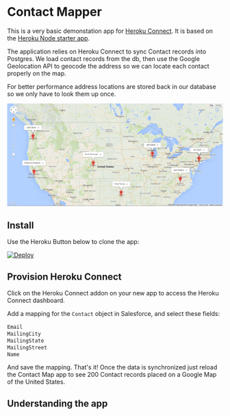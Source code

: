 # Contact Mapper

This is a very basic demonstation app for [Heroku Connect](https://www.heroku.com/connect). It is based
on the [Heroku Node starter app](https://github.com/heroku/node-js-getting-started).

The application relies on Heroku Connect to sync Contact records into Postgres. We load contact
records from the db, then use the Google Geolocation API to geocode the address so we can locate
each contact properly on the map.

For better performance address locations are stored back in our database so we only have to look
them up once.

![alt tag](public/screenshot1.png)

## Install

Use the Heroku Button below to clone the app:

[![Deploy](https://www.herokucdn.com/deploy/button.png)](https://heroku.com/deploy?template=https://github.com/scottpersinger/contactmap-demoapp)

## Provision Heroku Connect

Click on the Heroku Connect addon on your new app to access the Heroku Connect dashboard.

Add a mapping for the `Contact` object in Salesforce, and select these fields:

```
Email
MailingCity
MailingState
MailingStreet
Name
```

And save the mapping. That's it! Once the data is synchronized just reload the Contact Map app to see 200
Contact records placed on a Google Map of the United States.

## Understanding the app



